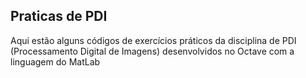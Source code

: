 ## Praticas de PDI
Aqui estão alguns códigos de exercícios práticos da disciplina de PDI (Processamento Digital de Imagens) desenvolvidos no Octave com a linguagem do MatLab
